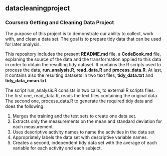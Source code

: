 ## datacleaningproject

### Coursera Getting and Cleaning Data Project

The purpose of this project is to demonstrate our ability to collect, work with, and clean a data set. The goal is to prepare tidy data that can be used for later analysis.

This repository includes the present **README.md** file, a **CodeBook.md** file, explaning the source of the data and the transformation applied to this data in order to obtain the resulting tidy dataset. It contains the R scripts used to process the data, **run_analysis.R**, **read_data.R** and **process_data.R**. At last, it contains also the resulting datasets in two text files, **tidy_data.txt** and **tidy_data_mean.txt**.

The script run\_analysis.R consists in two calls, to external R scripts files. The first one, read\_data.R, reads the text files containing the original data. The second one, process\_data.R to generate the required tidy data and does the following:

1. Merges the training and the test sets to create one data set.
2. Extracts only the measurements on the mean and standard deviation for each measurement. 
3. Uses descriptive activity names to name the activities in the data set
4. Appropriately labels the data set with descriptive variable names. 
5. Creates a second, independent tidy data set with the average of each variable for each activity and each subject.


